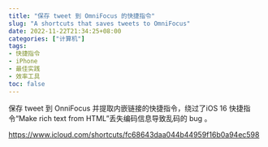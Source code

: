 ```yaml
---
title: "保存 tweet 到 OmniFocus 的快捷指令"
slug: "A shortcuts that saves tweets to OmniFocus"
date: 2022-11-22T21:34:25+08:00
categories: ["计算机"]
tags:
- 快捷指令
- iPhone
- 最佳实践
- 效率工具
toc: false
---
```


保存 tweet 到 OnniFocus 并提取内嵌链接的快捷指令，绕过了iOS 16 快捷指令“Make rich text from HTML”丢失编码信息导致乱码的 bug 。

https://www.icloud.com/shortcuts/fc68643daa044b44959f16b0a94ec598

